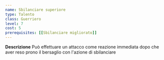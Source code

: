 ```yaml
---
name: Sbilanciare superiore
type: Talento
class: Guerriero
level: 7
cost: 5
prerequisites: [[Sbilanciare migliorato]]
---
```


**Descrizione**
Può effettuare un attacco come reazione immediata dopo che aver reso prono il
bersaglio con l'azione di sbilanciare